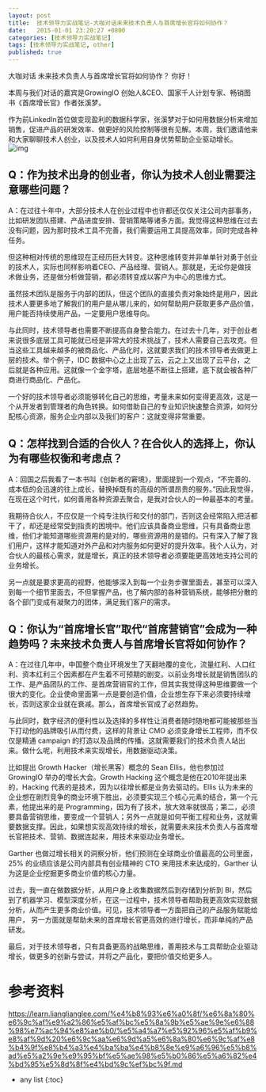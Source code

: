 ```yaml
---
layout: post
title:  技术领导力实战笔记-大咖对话未来技术负责人与首席增长官将如何协作？
date:   2015-01-01 23:20:27 +0800
categories: [技术领导力实战笔记]
tags: [技术领导力实战笔记, other]
published: true
---
```




大咖对话 未来技术负责人与首席增长官将如何协作？
你好！

本周与我们对话的嘉宾是GrowingIO 创始人&CEO、国家千人计划专家、畅销图书《首席增长官》作者张溪梦。

作为前LinkedIn首位做变现盈利的数据科学家，张溪梦对于如何用数据分析来增加销售，促进产品的研发效率、做更好的风险控制等很有见解。本周，我们邀请他来和大家聊聊技术人创业，以及技术人如何利用自身优势帮助企业驱动增长。 ![img](https://learn.lianglianglee.com/%e4%b8%93%e6%a0%8f/%e6%8a%80%e6%9c%af%e9%a2%86%e5%af%bc%e5%8a%9b%e5%ae%9e%e6%88%98%e7%ac%94%e8%ae%b0/assets/b86cefb647fcf3b84012b7aa82c27d66.png)

## Q：作为技术出身的创业者，你认为技术人创业需要注意哪些问题？

A：在过往十年中，大部分技术人在创业过程中也许都还仅仅关注公司内部事务，比如研发团队搭建、产品进度安排、营销策略等诸多方面。我觉得这种思维在过去没有问题，因为那时技术工具不完善，我们需要运用工具提高效率，同时完成各种任务。

但这种相对传统的思维现在正经历巨大转变。这种思维转变并非单单针对勇于创业的技术人，实际也同样影响着CEO、产品经理、营销人。那就是，无论你是做技术做业务，还是做分析做营销，都必须转变成以客户为中心的思维方式。

虽然技术团队是服务于内部的团队，但这个团队的直接负责对象始终是用户，因此技术人要更多地了解我们的用户是从哪儿来的，如何帮助用户获取更多产品价值，用户能否持续使用产品，一定要用户思维导向。

与此同时，技术领导者也需要不断提高自身整合能力。在过去十几年，对于创业者来说很多底层工具可能就已经是非常大的技术挑战了，技术人需要自己去攻克。但当这些工具越来越多的被商品化、产品化时，这就要求我们的技术领导者去做更上层的技术。举个例子，IDC 数据中心之上出现了云，云之上又出现了云平台，之后就是各种应用。这就像一个金字塔，底层地基不断往上搭建，底下就会被各种厂商进行商品化、产品化。

一个好的技术领导者必须能够转化自己的思维，考量未来如何变得更高效，这是一个从开发者到管理者的角色转换。如何借助自己的专业知识快速整合资源，如何分配核心资源，服务企业内部以及我们的客户：这就变得非常重要。

## Q：怎样找到合适的合伙人？在合伙人的选择上，你认为有哪些权衡和考虑点？

A：回国之后我看了一本书叫《创新者的窘境》，里面提到一个观点，“不完善的、成本低的会迅速的往上成长，替换掉既有的高级的所谓昂贵的服务。”因此我觉得，在现在这个时代，如何善用各种资源去聚合，是我对合伙人的一种最基本的考量。

我期待合伙人，不应仅是一个纯专注执行和交付的部门，否则这会经常陷入把活都干了，却还是经常受到指责的困境中。他们应该具备商业思维，只有具备商业思维，他们才能知道哪些资源用的是对的，哪些资源用的是错的。只有深入了解了我们用户，这样才能知道对外产品和对内服务如何更好的提升效率。我个人认为，对合伙人的最核心需求，就是增长，真正的技术领导者必须要能更高效地支持公司的业务增长。

另一点就是要求更高的视野，他能够深入到每一个业务步骤里面去，甚至可以深入到每一个细节里面去，不但掌握产品，也了解内部的各种营销系统，能够把分散的各个部门变成有凝聚力的团体，满足我们客户的需求。

## Q：你认为“首席增长官”取代“首席营销官”会成为一种趋势吗？未来技术负责人与首席增长官将如何协作？

A：在过往几年中，中国整个商业环境发生了天翻地覆的变化，流量红利、人口红利、资本红利三个因素都在产生着不可预期的剧变。以前业务增长就是销售团队的工作、是产品团队的工作、是首席营销官的工作，但其实我觉得这种思维要做一个很大的变化。企业使命里面第一点是要创造价值，企业想生存下来必须要持续增长，否则这家企业就在衰减。那么，首席增长官成了必然趋势。

与此同时，数字经济的便利性以及选择的多样性让消费者随时随地都可能被那些当下打动他的品牌吸引从而付费，这样的背景让 CMO 必须变身增长工程师，而不仅仅是精通 campaign 的打造以及品牌的传播。这就需要我们的技术负责人站出来。做什么呢，利用技术来实现增长，用数据驱动决策。

比如提出 Growth Hacker（增长黑客）概念的 Sean Ellis，他也参加过 GrowingIO 举办的增长大会。Growth Hacking 这个概念是他在2010年提出来的，Hacking 代表的是技术，因为以往增长都是业务去驱动的。Ellis 认为未来的企业想在剧烈竞争的商业环境下胜出，必须要实现三个核心元素的结合，第一个元素，他提出来的是 Programming，因为有了技术，放大效率就很高；第二，必须要具备营销思维，要变成一个营销人；另外一点就是如何平衡工程和业务，这就需要数据支撑。因此，如果想实现高效持续的增长，就需要未来技术负责人与首席增长官把技术、营销、数据连起来，用技术来驱动业务增长。

Garther 也做过增长相关的洞察分析，他们预测在全球商业价值最高的公司里面，25% 的业绩应该是公司内部具有创业精神的 CTO 来用技术来达成的，Garther 认为这是企业挖掘更多商业价值的核心力量。

过去，我一直在做数据分析，从用户身上收集数据然后到存储到分析到 BI，然后到了机器学习、模型深度分析，在这一过程中，技术领导者帮助我更高效实现数据分析，从而产生更多商业价值。可见，技术领导者一方面把自己的产品服务赋能给用户， 另一方面就是帮助未来的首席增长官更高效的进行增长，而非单纯的产品研发。

最后，对于技术领导者，只有具备更高的战略思维，善用技术与工具帮助企业驱动增长，做更多的创新与尝试，并将之产品化，要把价值交给更多人。




# 参考资料

https://learn.lianglianglee.com/%e4%b8%93%e6%a0%8f/%e6%8a%80%e6%9c%af%e9%a2%86%e5%af%bc%e5%8a%9b%e5%ae%9e%e6%88%98%e7%ac%94%e8%ae%b0/%e5%a4%a7%e5%92%96%e5%af%b9%e8%af%9d%20%e6%9c%aa%e6%9d%a5%e6%8a%80%e6%9c%af%e8%b4%9f%e8%b4%a3%e4%ba%ba%e4%b8%8e%e9%a6%96%e5%b8%ad%e5%a2%9e%e9%95%bf%e5%ae%98%e5%b0%86%e5%a6%82%e4%bd%95%e5%8d%8f%e4%bd%9c%ef%bc%9f.md

* any list
{:toc}
